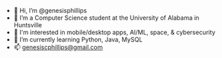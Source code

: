 - 👋 Hi, I’m @genesisphillips
- 👀 I’m a Computer Science student at the University of Alabama in Huntsville
- 💞️ I'm interested in mobile/desktop apps, AI/ML, space, & cybersecurity
- 🌱 I’m currently learning Python, Java, MySQL
- 📫 genesiscphillips@gmail.com

<!---
genesisphillips/genesisphillips is a ✨ special ✨ repository because its `README.md` (this file) appears on your GitHub profile.
You can click the Preview link to take a look at your changes.
--->
